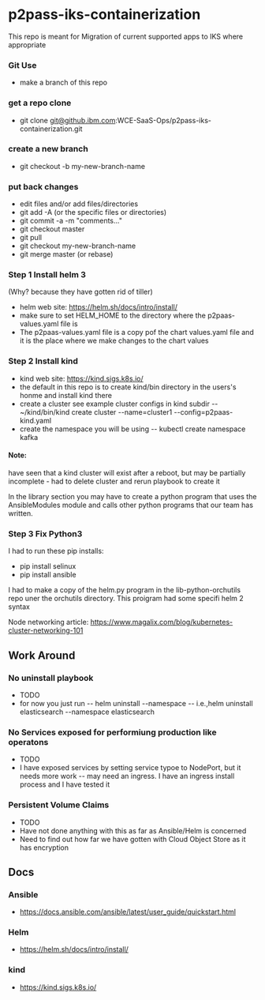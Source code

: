 # p2pass-iks-containerization
This repo is meant for Migration of current supported apps to IKS where appropriate

### Git Use
 - make a branch of this repo

### get a repo clone
 - git clone git@github.ibm.com:WCE-SaaS-Ops/p2pass-iks-containerization.git
 
### create a new branch
 - git checkout -b my-new-branch-name

### put back changes
 - edit files and/or add files/directories
 - git add -A (or the specific files or directories)
 - git commit -a -m "comments..."
 - git checkout master
 - git pull
 - git checkout my-new-branch-name
 - git merge master (or rebase)


### Step 1 Install helm 3 
(Why? because they have gotten rid of tiller)
  - helm web site: https://helm.sh/docs/intro/install/
  - make sure to set HELM_HOME to the directory where the p2paas-values.yaml file is
  - The p2paas-values.yaml file is a copy pof the chart values.yaml file and it is the place where we make changes to the chart values

### Step 2 Install kind
 - kind web site: https://kind.sigs.k8s.io/
 - the default in this repo is to create kind/bin directory in the users's honme and install kind there
 - create a cluster see example cluster configs in kind subdir
   -- ~/kind/bin/kind create cluster --name=cluster1 --config=p2paas-kind.yaml
 - create the namespace you will be using
   -- kubectl create namespace kafka

#### Note: 
have seen that a kind cluster will exist after a reboot, but may be partially incomplete - had to delete cluster and rerun playbook to create it

In the library section you may have to create a python program that uses the AnsibleModules module and calls other python programs that our team has written.

### Step 3 Fix Python3
I had to run these pip installs:
 - pip install selinux
 - pip install ansible

I had to make a copy of the helm.py program in the lib-python-orchutils repo uner the orchutils directory.  This proigram had some specifi helm 2 syntax

Node networking article:
https://www.magalix.com/blog/kubernetes-cluster-networking-101

## Work Around
### No uninstall playbook
 - TODO
 - for now you just run
  -- helm uninstall <release> --namespace <namespace>
  -- i.e.,helm uninstall elasticsearch --namespace elasticsearch

### No Services exposed for performiung production like operatons
 - TODO
 - I have exposed services by setting service typoe to NodePort, but it needs more work
   -- may need an ingress.  I have an ingress install process and I have tested it
   
### Persistent Volume Claims
 - TODO
 - Have not done anything with this as far as Ansible/Helm is concerned
 - Need to find out how far we have gotten with Cloud Object Store as it has encryption

## Docs
### Ansible
 - https://docs.ansible.com/ansible/latest/user_guide/quickstart.html

### Helm
 - https://helm.sh/docs/intro/install/

### kind
 - https://kind.sigs.k8s.io/
